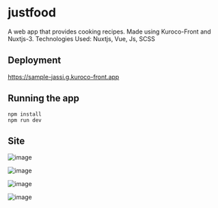 # justfood

A web app that provides cooking recipes. Made using Kuroco-Front and Nuxtjs-3.
Technologies Used: Nuxtjs, Vue, Js, SCSS

## Deployment
https://sample-jassi.g.kuroco-front.app

## Running the app
```
npm install
npm run dev
```
## Site
![image](https://user-images.githubusercontent.com/55924890/179394269-56051294-1a10-4cf2-815d-b1e1f0b3e029.png)

![image](https://user-images.githubusercontent.com/55924890/179394411-f090dd63-9180-4133-b5bd-1fbd40f9da99.png)

![image](https://user-images.githubusercontent.com/55924890/179394331-cd755e53-f8ab-4578-a8bb-bc444836823a.png)

![image](https://user-images.githubusercontent.com/55924890/179394386-eaf596ed-7a5f-458c-a295-dc31feada09d.png)
